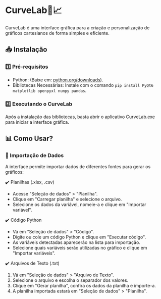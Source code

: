 # CurveLab🎨📈

CurveLab é uma interface gráfica para a criação e personalização de gráficos cartesianos de forma simples e eficiente.

## 📥 Instalação
### 1️⃣ Pré-requisitos
  - Python: (Baixe em: [python.org/downloads](https://www.python.org/downloads/)).
  - Bibliotecas Necessárias: Instale com o comando
  ```pip install PyQt6 matplotlib openpyxl numpy pandas```.

### 2️⃣ Executando o CurveLab
Após a instalação das bibliotecas, basta abrir o aplicativo CurveLab.exe para iniciar a interface gráfica.

## 📊 Como Usar?
### 🔹 Importação de Dados
A interface permite importar dados de diferentes fontes para gerar os gráficos:

✔️ Planilhas (.xlsx, .csv)
  - Acesse "Seleção de dados" > "Planilha".
  - Clique em "Carregar planilha" e selecione o arquivo.
  - Selecione os dados da variável, nomeie-a e clique em "Importar variável".

✔️ Código Python

  - Vá em "Seleção de dados" > "Código".
  - Digite ou cole um código Python e clique em "Executar código".
  - As variáveis detectadas aparecerão na lista para importação.
  - Selecione quais variáveis serão utilizadas no gráfico e clique em "Importar variáveis".

✔️ Arquivos de Texto (.txt)

1. Vá em "Seleção de dados" > "Arquivo de Texto".
2. Selecione o arquivo e escolha o separador dos valores.
3. Clique em "Gerar planilha", confira os dados da planilha e importe-a.
4. A planilha importada estará em "Seleção de dados" > "Planilha".



